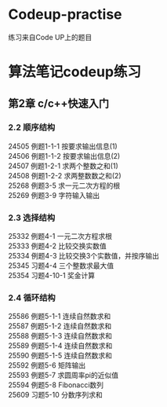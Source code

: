 # Codeup-practise
练习来自Code UP上的题目
# 算法笔记codeup练习
## 第2章 c/c++快速入门
  ### 2.2 顺序结构
   24505 例题1-1-1 按要求输出信息(1)  
   24506 例题1-1-2 按要求输出信息(2)  
   24507 例题1-2-1 求两个整数之和(1)  
   24508 例题1-2-2 求两整数数之和(2)  
   25268 例题3-5 求一元二次方程的根  
   25269 例题3-9 字符输入输出    
### 2.3 选择结构
  25332 例题4-1 一元二次方程求根  
  25333 例题4-2 比较交换实数值  
  25334 例题4-3 比较交换3个实数值，并按序输出  
  25345 习题4-4 三个整数求最大值  
  25354 习题4-10-1 奖金计算  
### 2.4 循环结构
  25586 例题5-1-1 连续自然数求和   
  25587 例题5-1-2 连续自然数求和   
  25588 例题5-1-3 连续自然数求和   
  25589 例题5-1-4 连续自然数求和   
  25590 例题5-1-5 连续自然数求和     
  25592 例题5-6 矩阵输出   
  25593 例题5-7 求圆周率pi的近似值   
  25594 例题5-8 Fibonacci数列   
  25609 习题5-10 分数序列求和   
